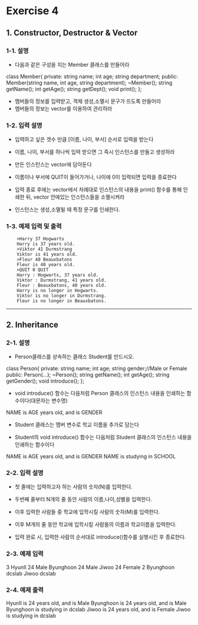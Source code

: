 # Exercise 4

## 1. Constructor, Destructor & Vector

### 1-1. 설명

- 다음과 같은 구성을 지는 Member 클래스를 만들어라

class Member{
  private:
    string name;
    int age;
    string department;
  public:
    Member(string name, int age, string department);
    ~Member();
    string getName();
    int getAge();
    string getDept();
    void print();
};

- 멤버들의 정보를 입력받고, 객체 생성,소멸시 문구가 뜨도록  만들어라
- 멤버들의 정보는 vector를 이용하여 관리하라


### 1-2. 입력 설명

- 입력하고 싶은 갯수 만큼 [이름, 나이, 부서] 순서로 입력을 받는다

- 이름, 나이, 부서를 하나씩 입력 받으면 그 즉시 인스턴스를 만들고 생성하라

- 만든 인스턴스는 vector에 담아둔다

- 이름이나 부서에 QUIT이 들어가거나, 나이에 0이 입력되면 입력을 종료한다

- 입력 종료 후에는 vector에서 차례대로 인스턴스의 내용을 print() 함수를 통해 인쇄한 뒤, vector 안에있는 인스턴스들을 소멸시켜라

- 인스턴스는 생성,소멸될 때 특정 문구를 인쇄한다.


### 1-3. 예제 입력 및 출력

        >Harry 37 Hogwarts
        Harry is 37 years old.
        >Viktor 41 Durmstrang
        Viktor is 41 years old.
        >Fleur 40 Beauxbatons
        Fleur is 40 years old.
        >QUIT 0 QUIT
        Harry : Hogwarts, 37 years old.
        Viktor : Durmstrang, 41 years old.
        Fleur : Beauxbatons, 40 years old.
        Harry is no longer in Hogwarts.
        Viktor is no longer in Durmstrang.
        Fleur is no longer in Beauxbatons.


---

## 2. Inheritance


### 2-1. 설명

- Person클래스를 상속하는 클래스 Student를 만드시오.

class Person{
  private:
      string name;
      int age;
      string gender;//Male or Female
  public:
      Person(...);
      ~Person();
      string getName();
      int getAge();
      string getGender();
      void introduce();
};


- void introduce() 함수는 다음처럼 Person 클래스의 인스턴스 내용을 인쇄하는 함수이다(대문자는 변수명)

NAME is AGE years old, and is GENDER

- Student 클래스는 멤버 변수로 학교 이름을 추가로 담는다

- Student의 void introduce() 함수는 다음처럼 Student 클래스의 인스턴스 내용을 인쇄하는 함수이다

NAME is AGE years old, and is GENDER
NAME is studying in SCHOOL





### 2-2. 입력 설명

- 첫 줄에는 입력하고자 하는 사람의 숫자(N)를 입력한다.

- 두번째 줄부터 N개의 줄 동안 사람의 이름,나이,성별을 입력한다.

- 이후 입력한 사람들 중 학교에 입학시킬 사람의 숫자(M)를 입력한다.

- 이후 M개의 줄 동안 학교에 입학시킬 사람들의 이름과 학교이름을 입력한다.

- 입력 완료 시, 입력한 사람의 순서대로 introduce()함수를 실행시킨 후 종료한다.


### 2-3. 예제 입력

3
HyunIl 24 Male
Byunghoon 24 Male
Jiwoo 24 Female
2
Byunghoon dcslab
Jiwoo dcslab

### 2-4. 예제 출력

HyunIl is 24 years old, and is Male
Byunghoon is 24 years old, and is Male
Byunghoon is studying in dcslab
Jiwoo is 24 years old, and is Female
Jiwoo is studying in dcslab


